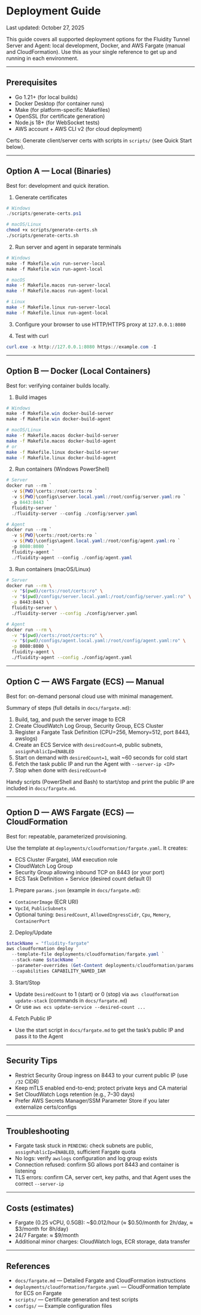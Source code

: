 # Deployment Guide

Last updated: October 27, 2025

This guide covers all supported deployment options for the Fluidity Tunnel Server and Agent: local development, Docker, and AWS Fargate (manual and CloudFormation). Use this as your single reference to get up and running in each environment.

---

## Prerequisites

- Go 1.21+ (for local builds)
- Docker Desktop (for container runs)
- Make (for platform-specific Makefiles)
- OpenSSL (for certificate generation)
- Node.js 18+ (for WebSocket tests)
- AWS account + AWS CLI v2 (for cloud deployment)

Certs: Generate client/server certs with scripts in `scripts/` (see Quick Start below).

---

## Option A — Local (Binaries)

Best for: development and quick iteration.

1) Generate certificates

```powershell
# Windows
./scripts/generate-certs.ps1
```

```bash
# macOS/Linux
chmod +x scripts/generate-certs.sh
./scripts/generate-certs.sh
```

2) Run server and agent in separate terminals

```powershell
# Windows
make -f Makefile.win run-server-local
make -f Makefile.win run-agent-local
```

```bash
# macOS
make -f Makefile.macos run-server-local
make -f Makefile.macos run-agent-local

# Linux
make -f Makefile.linux run-server-local
make -f Makefile.linux run-agent-local
```

3) Configure your browser to use HTTP/HTTPS proxy at `127.0.0.1:8080`

4) Test with curl

```powershell
curl.exe -x http://127.0.0.1:8080 https://example.com -I
```

---

## Option B — Docker (Local Containers)

Best for: verifying container builds locally.

1) Build images

```powershell
# Windows
make -f Makefile.win docker-build-server
make -f Makefile.win docker-build-agent
```

```bash
# macOS/Linux
make -f Makefile.macos docker-build-server
make -f Makefile.macos docker-build-agent
# or
make -f Makefile.linux docker-build-server
make -f Makefile.linux docker-build-agent
```

2) Run containers (Windows PowerShell)

```powershell
# Server
docker run --rm `
  -v ${PWD}\certs:/root/certs:ro `
  -v ${PWD}\configs\server.local.yaml:/root/config/server.yaml:ro `
  -p 8443:8443 `
  fluidity-server `
  ./fluidity-server --config ./config/server.yaml

# Agent
docker run --rm `
  -v ${PWD}\certs:/root/certs:ro `
  -v ${PWD}\configs\agent.local.yaml:/root/config/agent.yaml:ro `
  -p 8080:8080 `
  fluidity-agent `
  ./fluidity-agent --config ./config/agent.yaml
```

3) Run containers (macOS/Linux)

```bash
# Server
docker run --rm \
  -v "$(pwd)/certs:/root/certs:ro" \
  -v "$(pwd)/configs/server.local.yaml:/root/config/server.yaml:ro" \
  -p 8443:8443 \
  fluidity-server \
  ./fluidity-server --config ./config/server.yaml

# Agent
docker run --rm \
  -v "$(pwd)/certs:/root/certs:ro" \
  -v "$(pwd)/configs/agent.local.yaml:/root/config/agent.yaml:ro" \
  -p 8080:8080 \
  fluidity-agent \
  ./fluidity-agent --config ./config/agent.yaml
```

---

## Option C — AWS Fargate (ECS) — Manual

Best for: on-demand personal cloud use with minimal management.

Summary of steps (full details in `docs/fargate.md`):

1) Build, tag, and push the server image to ECR
2) Create CloudWatch Log Group, Security Group, ECS Cluster
3) Register a Fargate Task Definition (CPU=256, Memory=512, port 8443, awslogs)
4) Create an ECS Service with `desiredCount=0`, public subnets, `assignPublicIp=ENABLED`
5) Start on demand with `desiredCount=1`, wait ~60 seconds for cold start
6) Fetch the task public IP and run the Agent with `--server-ip <IP>`
7) Stop when done with `desiredCount=0`

Handy scripts (PowerShell and Bash) to start/stop and print the public IP are included in `docs/fargate.md`.

---

## Option D — AWS Fargate (ECS) — CloudFormation

Best for: repeatable, parameterized provisioning.

Use the template at `deployments/cloudformation/fargate.yaml`. It creates:
- ECS Cluster (Fargate), IAM execution role
- CloudWatch Log Group
- Security Group allowing inbound TCP on 8443 (or your port)
- ECS Task Definition + Service (desired count default 0)

1) Prepare `params.json` (example in `docs/fargate.md`):
- `ContainerImage` (ECR URI)
- `VpcId`, `PublicSubnets`
- Optional tuning: `DesiredCount`, `AllowedIngressCidr`, `Cpu`, `Memory`, `ContainerPort`

2) Deploy/Update

```powershell
$stackName = "fluidity-fargate"
aws cloudformation deploy `
  --template-file deployments/cloudformation/fargate.yaml `
  --stack-name $stackName `
  --parameter-overrides (Get-Content deployments/cloudformation/params.json | Out-String) `
  --capabilities CAPABILITY_NAMED_IAM
```

3) Start/Stop
- Update `DesiredCount` to 1 (start) or 0 (stop) via `aws cloudformation update-stack` (commands in `docs/fargate.md`)
- Or use `aws ecs update-service --desired-count ...`

4) Fetch Public IP
- Use the start script in `docs/fargate.md` to get the task’s public IP and pass it to the Agent

---

## Security Tips

- Restrict Security Group ingress on 8443 to your current public IP (use `/32` CIDR)
- Keep mTLS enabled end-to-end; protect private keys and CA material
- Set CloudWatch Logs retention (e.g., 7–30 days)
- Prefer AWS Secrets Manager/SSM Parameter Store if you later externalize certs/configs

---

## Troubleshooting

- Fargate task stuck in `PENDING`: check subnets are public, `assignPublicIp=ENABLED`, sufficient Fargate quota
- No logs: verify `awslogs` configuration and log group exists
- Connection refused: confirm SG allows port 8443 and container is listening
- TLS errors: confirm CA, server cert, key paths, and that Agent uses the correct `--server-ip`

---

## Costs (estimates)

- Fargate (0.25 vCPU, 0.5GB): ~$0.012/hour (≈ $0.50/month for 2h/day, ≈ $3/month for 8h/day)
- 24/7 Fargate: ≈ $9/month
- Additional minor charges: CloudWatch logs, ECR storage, data transfer

---

## References

- `docs/fargate.md` — Detailed Fargate and CloudFormation instructions
- `deployments/cloudformation/fargate.yaml` — CloudFormation template for ECS on Fargate
- `scripts/` — Certificate generation and test scripts
- `configs/` — Example configuration files
